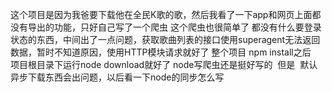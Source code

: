 这个项目是因为我爸要下载他在全民K歌的歌，然后我看了一下app和网页上面都没有导出的功能，只好自己写了一个爬虫
这个爬虫也很简单了  都没有什么要登录状态的东西，中间出了一点问题，获取歌曲列表的接口使用superagent无法返回数据，暂时不知道原因，使用HTTP模块请求就好了
整个项目 npm install之后   项目根目录下运行node download就好了
node写爬虫还是挺好写的  但是  默认异步下载东西会出问题，以后看一下node的同步怎么写
